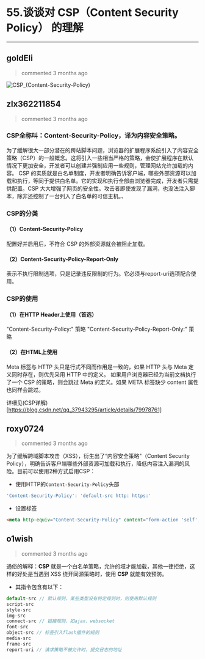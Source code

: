 
 # 55.谈谈对 CSP（Content Security Policy） 的理解 
  
 ***
## goldEli 
 > commented 3 months ago 

![CSP_(Content-Security-Policy)](https://user-images.githubusercontent.com/18217162/66795629-c3479980-ef37-11e9-8fc4-0e2cce611f38.png)

## zlx362211854 
 > commented 3 months ago 

### CSP全称叫：Content-Security-Policy，译为内容安全策略。
为了缓解很大一部分潜在的跨站脚本问题，浏览器的扩展程序系统引入了内容安全策略（CSP）的一般概念。这将引入一些相当严格的策略，会使扩展程序在默认情况下更加安全，开发者可以创建并强制应用一些规则，管理网站允许加载的内容。
CSP 的实质就是白名单制度，开发者明确告诉客户端，哪些外部资源可以加载和执行，等同于提供白名单。它的实现和执行全部由浏览器完成，开发者只需提供配置。CSP 大大增强了网页的安全性。攻击者即使发现了漏洞，也没法注入脚本，除非还控制了一台列入了白名单的可信主机。、

### CSP的分类
#### （1）Content-Security-Policy
配置好并启用后，不符合 CSP 的外部资源就会被阻止加载。
#### （2）Content-Security-Policy-Report-Only
表示不执行限制选项，只是记录违反限制的行为。它必须与report-uri选项配合使用。
### CSP的使用
#### （1）在HTTP Header上使用（首选）

"Content-Security-Policy:" 策略
"Content-Security-Policy-Report-Only:" 策略

#### （2）在HTML上使用

<meta http-equiv="content-security-policy" content="策略">
<meta http-equiv="content-security-policy-report-only" content="策略">
Meta 标签与 HTTP 头只是行式不同而作用是一致的，如果 HTTP 头与 Meta 定义同时存在，则优先采用 HTTP 中的定义。
如果用户浏览器已经为当前文档执行了一个 CSP 的策略，则会跳过 Meta 的定义。如果 META 标签缺少 content 属性也同样会跳过。

详细见(CSP详解)[https://blog.csdn.net/qq_37943295/article/details/79978761]

## roxy0724 
 > commented 3 months ago 

为了缓解跨域脚本攻击（XSS），衍生出了“内容安全策略"（Content Security Policy），明确告诉客户端哪些外部资源可加载和执行，降低内容注入漏洞的风险。目前可以使用2种方式启用CSP：

- 使用HTTP的`Content-Security-Policy`头部

```javascript
'Content-Security-Policy': 'default-src http: https:'

```

- 设置<meta>标签

```html
<meta http-equiv="Content-Security-Policy" content="form-action 'self';">

```
## o1wish 
 > commented 3 months ago 

通俗的解释：**CSP** 就是一个白名单策略，允许的域才能加载，其他一律拒绝，这样的好处是当遇到 XSS 绕开同源策略时，使用 **CSP** 就能有效预防。

- 其指令包含有以下：

```javascript
default-src // 默认规则，某些类型没有特定规则时，则使用默认规则
script-src 
style-src 
img-src
connect-src // 链接规则，如ajax、websocket
font-src 
object-src // 标签引入flash插件的规则
media-src
frame-src 
report-uri // 请求策略不被允许时，提交日志的地址

```
